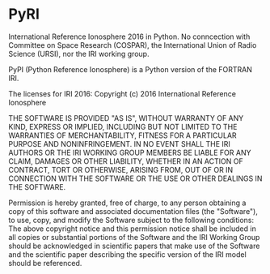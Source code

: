 # PyRI
International Reference Ionosphere 2016 in Python.  No conncection with  Committee on Space Research (COSPAR), the International Union of Radio Science (URSI), nor the IRI working group.

PyPI (Python Reference Ionosphere) is a Python version of the FORTRAN IRI.

The licenses for IRI 2016:
Copyright (c) 2016 International Reference Ionosphere

THE SOFTWARE IS PROVIDED "AS IS", WITHOUT WARRANTY OF ANY KIND, EXPRESS OR IMPLIED, 
INCLUDING BUT NOT LIMITED TO THE WARRANTIES OF MERCHANTABILITY, FITNESS FOR A 
PARTICULAR PURPOSE AND NONINFRINGEMENT. IN NO EVENT SHALL THE IRI AUTHORS OR THE 
IRI WORKING GROUP MEMBERS BE LIABLE FOR ANY CLAIM, DAMAGES OR OTHER LIABILITY, 
WHETHER IN AN ACTION OF CONTRACT, TORT OR OTHERWISE, ARISING FROM, OUT OF OR IN 
CONNECTION WITH THE SOFTWARE OR THE USE OR OTHER DEALINGS IN THE SOFTWARE.
  
Permission is hereby granted, free of charge, to any person obtaining a copy of this 
software and associated documentation files (the "Software"), to use, copy, and modify 
the Software subject to the following conditions: The above copyright notice and this 
permission notice shall be included in all copies or substantial portions of the Software
and the IRI Working Group should be acknowledged in scientific papers that make use of 
the Software and the scientific paper describing the specific version of the IRI model 
should be referenced.
